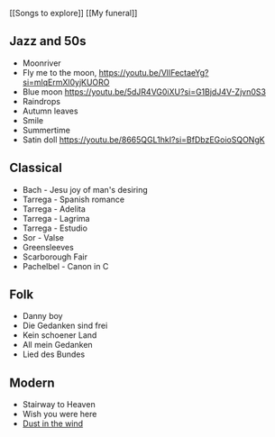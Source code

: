 [[Songs to explore]]
[[My funeral]]
## Jazz and 50s
- Moonriver
- Fly me to the moon, https://youtu.be/VlIFectaeYg?si=mlqErmXl0yjKUORO
- Blue moon https://youtu.be/5dJR4VG0iXU?si=G1BjdJ4V-Zjvn0S3
- Raindrops
- Autumn leaves
- Smile
- Summertime 
- Satin doll https://youtu.be/8665QGL1hkI?si=BfDbzEGoioSQONgK
## Classical
- Bach - Jesu joy of man's desiring
- Tarrega - Spanish romance
- Tarrega - Adelita
- Tarrega - Lagrima
- Tarrega - Estudio
- Sor - Valse
- Greensleeves
- Scarborough Fair
- Pachelbel - Canon in C
## Folk
- Danny boy
- Die Gedanken sind frei
- Kein schoener Land
- All mein Gedanken
- Lied des Bundes
## Modern
- Stairway to Heaven
- Wish you were here
- [Dust in the wind](https://youtu.be/tnBZlN7UEnE?si=LqE7f5_lPqghJ0CU)
